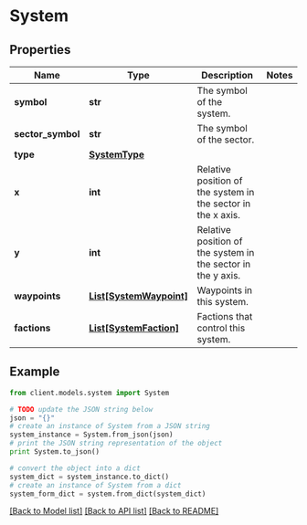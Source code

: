 # System

## Properties

Name | Type | Description | Notes
------------ | ------------- | ------------- | -------------
**symbol** | **str** | The symbol of the system. |
**sector_symbol** | **str** | The symbol of the sector. |
**type** | [**SystemType**](SystemType.md) |  |
**x** | **int** | Relative position of the system in the sector in the x axis. |
**y** | **int** | Relative position of the system in the sector in the y axis. |
**waypoints** | [**List[SystemWaypoint]**](SystemWaypoint.md) | Waypoints in this system. |
**factions** | [**List[SystemFaction]**](SystemFaction.md) | Factions that control this system. |

## Example

```python
from client.models.system import System

# TODO update the JSON string below
json = "{}"
# create an instance of System from a JSON string
system_instance = System.from_json(json)
# print the JSON string representation of the object
print System.to_json()

# convert the object into a dict
system_dict = system_instance.to_dict()
# create an instance of System from a dict
system_form_dict = system.from_dict(system_dict)
```

[[Back to Model list]](../README.md#documentation-for-models) [[Back to API list]](../README.md#documentation-for-api-endpoints) [[Back to README]](../README.md)
